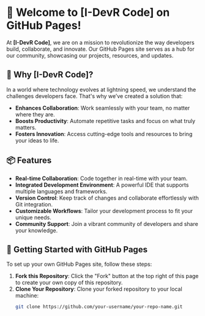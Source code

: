 # 🚀 Welcome to [I-DevR Code] on GitHub Pages!

At **[I-DevR Code]**, we are on a mission to revolutionize the way developers build, collaborate, and innovate. Our GitHub Pages site serves as a hub for our community, showcasing our projects, resources, and updates.

## 🌟 Why [I-DevR Code]?

In a world where technology evolves at lightning speed, we understand the challenges developers face. That's why we’ve created a solution that:

- **Enhances Collaboration**: Work seamlessly with your team, no matter where they are.
- **Boosts Productivity**: Automate repetitive tasks and focus on what truly matters.
- **Fosters Innovation**: Access cutting-edge tools and resources to bring your ideas to life.

## 📦 Features

- **Real-time Collaboration**: Code together in real-time with your team.
- **Integrated Development Environment**: A powerful IDE that supports multiple languages and frameworks.
- **Version Control**: Keep track of changes and collaborate effortlessly with Git integration.
- **Customizable Workflows**: Tailor your development process to fit your unique needs.
- **Community Support**: Join a vibrant community of developers and share your knowledge.

## 🚀 Getting Started with GitHub Pages

To set up your own GitHub Pages site, follow these steps:

1. **Fork this Repository**: Click the "Fork" button at the top right of this page to create your own copy of this repository.
2. **Clone Your Repository**: Clone your forked repository to your local machine:
   ```bash
   git clone https://github.com/your-username/your-repo-name.git
